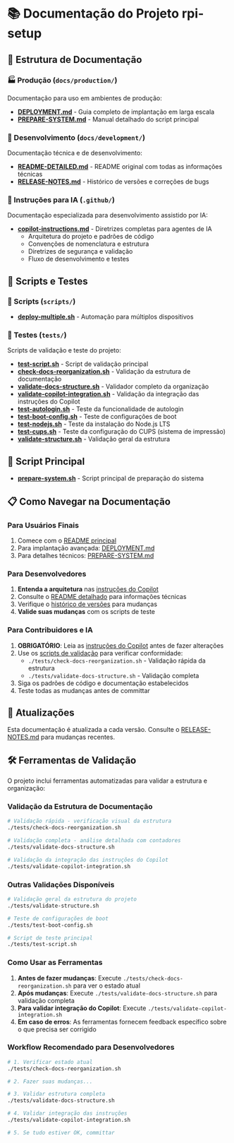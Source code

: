 # 📚 Documentação do Projeto rpi-setup

## 📁 Estrutura de Documentação

### 🏭 Produção (`docs/production/`)

Documentação para uso em ambientes de produção:

- **[DEPLOYMENT.md](production/DEPLOYMENT.md)** - Guia completo de implantação em larga escala
- **[PREPARE-SYSTEM.md](production/PREPARE-SYSTEM.md)** - Manual detalhado do script principal

### 🔧 Desenvolvimento (`docs/development/`)

Documentação técnica e de desenvolvimento:

- **[README-DETAILED.md](development/README-DETAILED.md)** - README original com todas as informações técnicas
- **[RELEASE-NOTES.md](development/RELEASE-NOTES.md)** - Histórico de versões e correções de bugs

### 🧠 Instruções para IA (`.github/`)

Documentação especializada para desenvolvimento assistido por IA:

- **[copilot-instructions.md](../.github/copilot-instructions.md)** - Diretrizes completas para agentes de IA
  - Arquitetura do projeto e padrões de código
  - Convenções de nomenclatura e estrutura
  - Diretrizes de segurança e validação
  - Fluxo de desenvolvimento e testes

## 📂 Scripts e Testes

### 🔧 Scripts (`scripts/`)

- **[deploy-multiple.sh](../scripts/deploy-multiple.sh)** - Automação para múltiplos dispositivos

### 🧪 Testes (`tests/`)

Scripts de validação e teste do projeto:

- **[test-script.sh](../tests/test-script.sh)** - Script de validação principal
- **[check-docs-reorganization.sh](../tests/check-docs-reorganization.sh)** - Validação da estrutura de documentação
- **[validate-docs-structure.sh](../tests/validate-docs-structure.sh)** - Validador completo da organização
- **[validate-copilot-integration.sh](../tests/validate-copilot-integration.sh)** - Validação da integração das instruções do Copilot
- **[test-autologin.sh](../tests/test-autologin.sh)** - Teste da funcionalidade de autologin
- **[test-boot-config.sh](../tests/test-boot-config.sh)** - Teste de configurações de boot
- **[test-nodejs.sh](../tests/test-nodejs.sh)** - Teste da instalação do Node.js LTS
- **[test-cups.sh](../tests/test-cups.sh)** - Teste da configuração do CUPS (sistema de impressão)
- **[validate-structure.sh](../tests/validate-structure.sh)** - Validação geral da estrutura

## 🎯 Script Principal

- **[prepare-system.sh](../prepare-system.sh)** - Script principal de preparação do sistema

## 📋 Como Navegar na Documentação

### Para Usuários Finais

1. Comece com o [README principal](../README.md)
2. Para implantação avançada: [DEPLOYMENT.md](production/DEPLOYMENT.md)
3. Para detalhes técnicos: [PREPARE-SYSTEM.md](production/PREPARE-SYSTEM.md)

### Para Desenvolvedores

1. **Entenda a arquitetura** nas [instruções do Copilot](../.github/copilot-instructions.md)
2. Consulte o [README detalhado](development/README-DETAILED.md) para informações técnicas
3. Verifique o [histórico de versões](development/RELEASE-NOTES.md) para mudanças
4. **Valide suas mudanças** com os scripts de teste

### Para Contribuidores e IA

1. **OBRIGATÓRIO**: Leia as [instruções do Copilot](../.github/copilot-instructions.md) antes de fazer alterações
2. Use os [scripts de validação](../tests/) para verificar conformidade:
   - `./tests/check-docs-reorganization.sh` - Validação rápida da estrutura
   - `./tests/validate-docs-structure.sh` - Validação completa
3. Siga os padrões de código e documentação estabelecidos
4. Teste todas as mudanças antes de committar

## 🔄 Atualizações

Esta documentação é atualizada a cada versão. Consulte o [RELEASE-NOTES.md](development/RELEASE-NOTES.md) para mudanças recentes.

## 🛠️ Ferramentas de Validação

O projeto inclui ferramentas automatizadas para validar a estrutura e organização:

### Validação da Estrutura de Documentação

```bash
# Validação rápida - verificação visual da estrutura
./tests/check-docs-reorganization.sh

# Validação completa - análise detalhada com contadores
./tests/validate-docs-structure.sh

# Validação da integração das instruções do Copilot
./tests/validate-copilot-integration.sh
```

### Outras Validações Disponíveis

```bash
# Validação geral da estrutura do projeto
./tests/validate-structure.sh

# Teste de configurações de boot
./tests/test-boot-config.sh

# Script de teste principal
./tests/test-script.sh
```

### Como Usar as Ferramentas

1. **Antes de fazer mudanças**: Execute `./tests/check-docs-reorganization.sh` para ver o estado atual
2. **Após mudanças**: Execute `./tests/validate-docs-structure.sh` para validação completa
3. **Para validar integração do Copilot**: Execute `./tests/validate-copilot-integration.sh`
4. **Em caso de erros**: As ferramentas fornecem feedback específico sobre o que precisa ser corrigido

### Workflow Recomendado para Desenvolvedores

```bash
# 1. Verificar estado atual
./tests/check-docs-reorganization.sh

# 2. Fazer suas mudanças...

# 3. Validar estrutura completa
./tests/validate-docs-structure.sh

# 4. Validar integração das instruções
./tests/validate-copilot-integration.sh

# 5. Se tudo estiver OK, committar
```
